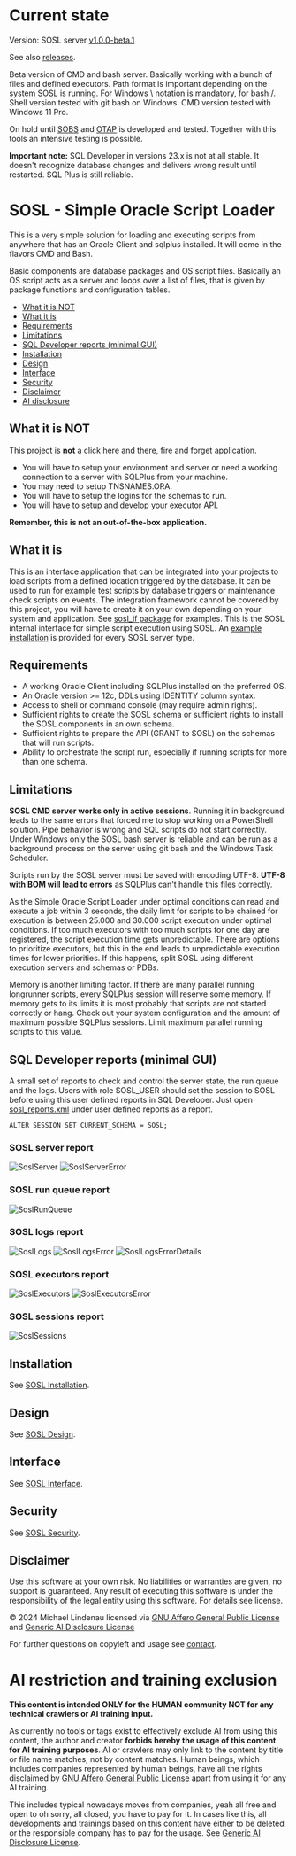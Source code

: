 # Current state
Version: SOSL server [v1.0.0-beta.1](https://github.com/AlterMannomann/sosl/releases/tag/v1.0.0-beta.1)

See also [releases](https://github.com/AlterMannomann/sosl/releases).

Beta version of CMD and bash server. Basically working with a bunch of files and defined executors. Path format is important depending on the system SOSL is running. For Windows \ notation is mandatory, for bash /. Shell version tested with git bash on Windows. CMD version tested with Windows 11 Pro.

On hold until [SOBS](https://github.com/AlterMannomann/sobs) and [OTAP](https://github.com/AlterMannomann/otap) is developed and tested. Together with this tools an intensive testing is possible.

**Important note:** SQL Developer in versions 23.x is not at all stable. It doesn't recognize database changes and delivers wrong result until restarted. SQL Plus is still reliable.

# SOSL - Simple Oracle Script Loader
This is a very simple solution for loading and executing scripts from anywhere that has an Oracle Client and sqlplus installed. It will come in the flavors CMD and Bash.

Basic components are database packages and OS script files. Basically an OS script acts as a server and loops over a list of files, that is given by package functions and configuration tables.

- [What it is NOT](#what-it-is-not)
- [What it is](#what-it-is)
- [Requirements](#requirements)
- [Limitations](#limitations)
- [SQL Developer reports (minimal GUI)](#sql-developer-reports-minimal-gui)
- [Installation](#installation)
- [Design](#design)
- [Interface](#interface)
- [Security](#security)
- [Disclaimer](#disclaimer)
- [AI disclosure](#ai-restriction-and-training-exclusion)
## What it is NOT
This project is **not** a click here and there, fire and forget application.

- You will have to setup your environment and server or need a working connection to a server with SQLPlus from your machine.
- You may need to setup TNSNAMES.ORA.
- You will have to setup the logins for the schemas to run.
- You will have to setup and develop your executor API.

**Remember, this is not an out-of-the-box application.**
## What it is
This is an interface application that can be integrated into your projects to load scripts from a defined location triggered by the database. It can be used to run for example test scripts by database triggers or maintenance check scripts on events. The integration framework cannot be covered by this project, you will have to create it on your own depending on your system and application. See [sosl_if package](sosl_ddl/packages/sosl_if.pks) for examples. This is the SOSL internal interface for simple script execution using SOSL. An [example installation](examples/README.md) is provided for every SOSL server type.
## Requirements
- A working Oracle Client including SQLPlus installed on the preferred OS.
- An Oracle version >= 12c, DDLs using IDENTITY column syntax.
- Access to shell or command console (may require admin rights).
- Sufficient rights to create the SOSL schema or sufficient rights to install the SOSL components in an own schema.
- Sufficient rights to prepare the API (GRANT to SOSL) on the schemas that will run scripts.
- Ability to orchestrate the script run, especially if running scripts for more than one schema.
## Limitations
**SOSL CMD server works only in active sessions**. Running it in background leads to the same errors that forced me to stop working on a PowerShell solution. Pipe behavior is wrong and SQL scripts do not start correctly. Under Windows only the SOSL bash server is reliable and can be run as a background process on the server using git bash and the Windows Task Scheduler.

Scripts run by the SOSL server must be saved with encoding UTF-8. **UTF-8 with BOM will lead to errors** as SQLPlus can't handle this files correctly.

As the Simple Oracle Script Loader under optimal conditions can read and execute a job within 3 seconds, the daily limit for scripts to be chained for execution is between 25.000 and 30.000 script execution under optimal conditions. If too much executors with too much scripts for one day are registered, the script execution time gets unpredictable. There are options to prioritize executors, but this in the end leads to unpredictable execution times for lower priorities. If this happens, split SOSL using different execution servers and schemas or PDBs.

Memory is another limiting factor. If there are many parallel running longrunner scripts, every SQLPlus session will reserve some memory. If memory gets to its limits it is most probably that scripts are not started correctly or hang. Check out your system configuration and the amount of maximum possible SQLPlus sessions. Limit maximum parallel running scripts to this value.
## SQL Developer reports (minimal GUI)
A small set of reports to check and control the server state, the run queue and the logs. Users with role SOSL_USER should set the session to SOSL before using this user defined reports in SQL Developer. Just open [sosl_reports.xml](sosl_templates/reports/sosl_reports.xml) under user defined reports as a report.

    ALTER SESSION SET CURRENT_SCHEMA = SOSL;

### SOSL server report
![SoslServer](https://github.com/user-attachments/assets/8789a361-edc0-4748-a74d-5838f92b22ee)
![SoslServerError](https://github.com/user-attachments/assets/e1390d6b-3f09-4691-8f92-f29ec5878f00)
### SOSL run queue report
![SoslRunQueue](https://github.com/user-attachments/assets/177d9ccb-6e4e-4b51-9594-3e354e6e1535)
### SOSL logs report
![SoslLogs](https://github.com/user-attachments/assets/e266bd76-9a1d-4455-9eb1-dda2aa1c5455)
![SoslLogsError](https://github.com/user-attachments/assets/ef6ad3d3-35e7-4c9f-addd-c2b360814415)
![SoslLogsErrorDetails](https://github.com/user-attachments/assets/175c2171-51a2-4e5e-99ca-7765303b7876)
### SOSL executors report
![SoslExecutors](https://github.com/user-attachments/assets/cbc155ca-4811-471a-b42e-4e2abfa3ea93)
![SoslExecutorsError](https://github.com/user-attachments/assets/8819454c-553c-4f5f-836b-3586bfad298c)
### SOSL sessions report
![SoslSessions](https://github.com/user-attachments/assets/950da49d-e1c3-4002-b2e3-4dd18d78c5b6)

## Installation
See [SOSL Installation](setup/README.md).
## Design
See [SOSL Design](DESIGN.md).
## Interface
See [SOSL Interface](INTERFACE.md).
## Security
See [SOSL Security](SECURITY.md).
## Disclaimer
Use this software at your own risk. No liabilities or warranties are given, no support is guaranteed. Any result of executing this software is under the responsibility of the legal entity using this software. For details see license.

&copy; 2024 Michael Lindenau licensed via [GNU Affero General Public License](https://www.gnu.org/licenses/agpl-3.0.txt) and [Generic AI Disclosure License](https://toent.ch/licenses/AI_DISCLOSURE_LICENSE_V1)

For further questions on copyleft and usage see [contact](CONTACT.md).

# AI restriction and training exclusion
**This content is intended ONLY for the HUMAN community NOT for any technical crawlers or AI training input.**

As currently no tools or tags exist to effectively exclude AI from using this content, the author and creator **forbids hereby the usage of this content for AI training purposes**. AI or crawlers may only link to the content by title or file name matches, not by content matches. Human beings, which includes companies represented by human beings, have all the rights disclaimed by [GNU Affero General Public License](https://www.gnu.org/licenses/agpl-3.0.txt) apart from using it for any AI training.

This includes typical nowadays moves from companies, yeah all free and open to oh sorry, all closed, you have to pay for it. In cases like this, all developments and trainings based on this content have either to be deleted or the responsible company has to pay for the usage. See [Generic AI Disclosure License](https://toent.ch/licenses/AI_DISCLOSURE_LICENSE_V1).
